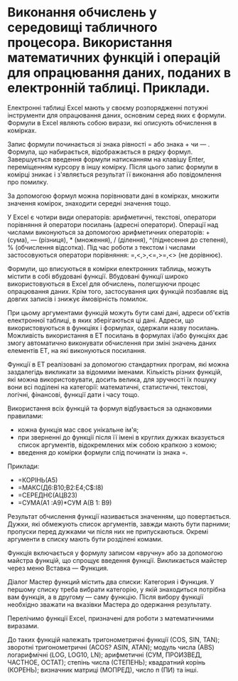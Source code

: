 # Виконання обчислень у середовищі табличного процесора. Використання математичних функцій і операцій для опрацювання даних, поданих в електронній таблиці. Приклади.
Електронні таблиці Ехсеl мають у своєму розпорядженні потужні інструменти для опрацювання даних, основним серед яких є формули. Формули в Ехсеl являють собою вирази, які описують обчислення в комірках.

Запис формули починається зі знака рівності = або знака + чи — . Формула, що набирається, відображається в рядку формул. Завершується введення формули натисканням на клавішу Епter, переміщенням курсору в іншу комірку. Після цього запис формули в комірці зникає і з'являється результат її виконання або повідомлення про помилку. 

За допомогою формул можна порівнювати дані в комірках, множити значення комірок, знаходити середні значення тощо.

У Ехсеl є чотири види операторів: арифметичні, текстові, оператори порівняння й оператори посилань (адресні оператори). Операції над числами виконуються за допомогою арифметичних операторів: + (сума), — (різниця), * (множення), / (ділення), ^(піднесення до степеня), % (обчислення відсотка). Під час роботи з текстом і числами застосовуються оператори порівняння: =,<,>,<=,>=,<> (не дорівнює).

Формули, що вписуються в комірки електронних таблиць, можуть містити в собі вбудовані функції. Вбудовані функції широко використовуються в Ехсеl для обчислень, полегшуючи процес опрацювання даних. Крім того, застосування цих функцій позбавляє від довгих записів і знижує ймовірність помилок.

При цьому аргументами функцій можуть бути самі дані, адреси об'єктів електронної таблиці, в яких зберігаються ці дані. Адреси, що використовуються в функціях і формулах, одержали назву посилань. Можливість використання в ЕТ посилань в формулах і/або функціях дає змогу автоматично виконувати обчислення при зміні значень даних елементів ЕТ, на які виконуються посилання.

Функції в ЕТ реалізовані за допомогою стандартних програм, які можна заздалегідь викликати за відомими іменами. Кількість різних функцій, які можна використовувати, досить велика, для зручності їх пошуку вони всі поділені на категорії: математичні, статистичні, текстові, логічні, фінансові, функції дати і часу тощо.

Використання всіх функцій та формул відбувається за однаковими правилами:
- кожна функція мас своє унікальне ім'я;
- при зверненні до функції після її імені в круглих дужках вказується список аргументів, відокремлених між собою крапкою з комою;
- введення до комірки формули слід починати із знака =.

Приклади:
- =КОРІНЬ(А5)
- =МАКС(Д6:В10;В2:Е4;С$:І8)
- =СЕРЕДНЄ(АЦВ23)
- =СУМА(А1 :А9)*СУМ А(В 1: В9)

Результат обчислення функції називається значенням, що повертається. Дужки, які обмежують список аргументів, завжди мають бути парними; пропуски перед дужками чи після них не припускаються. Окремі аргументи в списку мають бути розділені комами.

Функція включається у формулу записом «вручну» або за допомогою майстра функцій, що спрощує введення функції. Викликається майстер через меню Вставка — Функция.

Діалог Мастер функций містить два списки: Категория і Функция. У першому списку треба вибрати категорію, у якій знаходиться потрібна вам функція, а в другому — саму функцію. Після вибору функції необхідно зважати на вказівки Мастера до одержання результату.

Перелічимо функції Ехсеl, призначені для роботи з математичними виразами.

До таких функцій належать тригонометричні функції (СОS, SIN, ТАN); зворотні тригонометричні (АСОS? АSIN, АТАN); модуль числа (АВS) логарифмічні (LOG, LOG10, LN); арифметичні (СУМ, ПРОИЗВЕД, ЧАСТНОЕ, ОСТАТ); степінь числа (СТЕПЕНЬ); квадратний корінь (КОРЕНЬ); визначник матриці (МОПРЕД), число п (ПИ) та інші.
